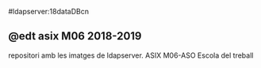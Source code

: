 #ldapserver:18dataDBcn
## @edt asix M06 2018-2019

repositori amb les imatges de ldapserver.
ASIX M06-ASO Escola del treball 
